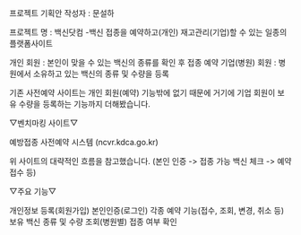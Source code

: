 프로젝트 기획안
작성자 : 문설하

프로젝트 명 : 백신닷컴
-백신 접종을 예약하고(개인) 재고관리(기업)할 수 있는 일종의 플랫폼사이트

개인 회원 : 본인이 맞을 수 있는 백신의 종류를 확인 후 접종 예약
기업(병원) 회원 : 병원에서 소유하고 있는 백신의 종류 및 수량을 등록

기존 사전예약 사이트는 개인 회원(예약) 기능밖에 없기 때문에 거기에 기업 회원이 보유 수량을 등록하는 기능까지 더해봤습니다.

▽벤치마킹 사이트▽

예방접종 사전예약 시스템
(ncvr.kdca.go.kr)

위 사이트의 대략적인 흐름을 참고했습니다.
(본인 인증 -> 접종 가능 백신 체크 -> 예약 접수 등)

▽주요 기능▽

개인정보 등록(회원가입)
본인인증(로그인)
각종 예약 기능(접수, 조회, 변경, 취소 등)
보유 백신 종류 및 수량 조회(병원별)
접종 여부 확인
